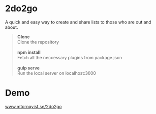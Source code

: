 # 2do2go
A quick and easy way to create and share lists to those who are out and about.


> **Clone** <br />
Clone the repository <br /> <br />
> **npm install** <br />
Fetch all the neccessary plugins from package.json <br /> <br />
> **gulp serve** <br />
Run the local server on localhost:3000


# Demo
www.mtornqvist.se/2do2go
